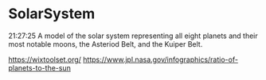 # SolarSystem
21:27:25
A model of the solar system representing all eight planets and their most notable moons, the Asteriod Belt, and the Kuiper Belt.

https://wixtoolset.org/
https://www.jpl.nasa.gov/infographics/ratio-of-planets-to-the-sun
